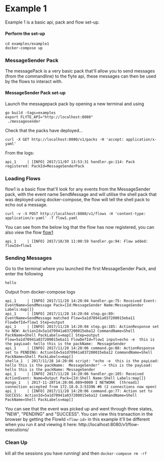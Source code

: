 # Example 1
Example 1 is a basic api, pack and flow set-up.

#### Perform the set-up

```
cd examples/example1
docker-compose up
```

### MessageSender Pack
The messagePack is a very basic pack that'll allow you to send messages (from the commandline) to the flyte api, these messages
can then be used by the flows to interact with.

#### MessageSender Pack set-up
Launch the messagepack pack by opening a new terminal and using
```
go build -tags=examples
export FLYTE_API="http://localhost:8080"
 ./messagesender
```

Check that the packs have deployed...

```
curl -X GET http://localhost:8080/v1/packs -H 'accept: application/x-yaml'
```

From the logs:
```
api_1     | [INFO] 2017/11/07 13:53:31 handler.go:114: Pack registered: PackId=MessageSenderPack
```

### Loading Flows
flow1 is a basic flow that'll look for any events from the MessageSender pack, with the event name SendMessage and will utilise the
shell pack that was deployed using docker-compose, the flow will tell the shell pack to echo out a message.

```
curl -v -X POST http://localhost:8080/v1/flows -H 'content-type: application/x-yaml' -T flow1.yaml
```

You can see from the below log that the flow has now registered, you can also view the flow [flow1](http://localhost:8080/v1/flows/flow1)
```
api_1     | [INFO] 2017/10/30 11:00:59 handler.go:94: Flow added: flowId=flow1
```


### Sending Messages
Go to the terminal where you launched the first MessageSender Pack, and enter the following

```
hello
```

Output from docker-compose logs

```
api_1     | [INFO] 2017/11/28 14:20:04 handler.go:75: Received Event: EventName=SendMessage Pack={Id:MessageSender Name:MessageSender Labels:map[]}
api_1     | [INFO] 2017/11/28 14:20:04 step.go:89: EventName=SendMessage matched Flow=5a1d70941a037200015eba11 FlowDefId=flow1 Step=output
api_1     | [INFO] 2017/11/28 14:20:04 step.go:185: ActionResponse set to NEW: ActionId=5a1d70941a037200015eba12 CommandName=Shell PackName=Shell PackLabels=map[] Step=output Flow=5a1d70941a037200015eba11 FlowDefId=flow1 input=echo -e  this is the payLoad: hello this is the packName:  MessageSender
api_1     | [INFO] 2017/11/28 14:20:06 command.go:88: ActionResponse set to PENDING: ActionId=5a1d70941a037200015eba12 CommandName=Shell PackName=Shell PackLabels=map[]
shella_1  | 2017/11/28 14:20:06 script: "echo -e  this is the payLoad: hello this is the packName:  MessageSender" -> this is the payLoad: hello this is the packName: MessageSender
api_1     | [INFO] 2017/11/28 14:20:06 handler.go:105: Received ActionEvent: Name=Output Pack={Id:Shell Name:Shell Labels:map[]}
mongo_1   | 2017-11-28T14:20:06.089+0000 I NETWORK  [thread1] connection accepted from 172.18.0.3:53396 #6 (2 connections now open)
api_1     | [INFO] 2017/11/28 14:20:06 command.go:77: Action set to SUCCESS: ActionId=5a1d70941a037200015eba12 CommandName=Shell PackName=Shell PackLabels=map[]
```

You can see that the event was picked up and went through three states, "NEW", "PENDING" and "SUCCESS". You can view this transaction in the browser by getting the
FlowId ```<flow-id>``` in this example it'll be different when you run it and viewing it here: http://localhost:8080/v1/flow-executions/<flow-id>

### Clean Up
kill all the sessions you have running! and then ```docker-compose rm -rf```
